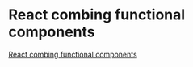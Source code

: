 # React combing functional components
[React combing functional components](https://aiwithcloud.com/2022/09/19/react_combing_functional_components/)